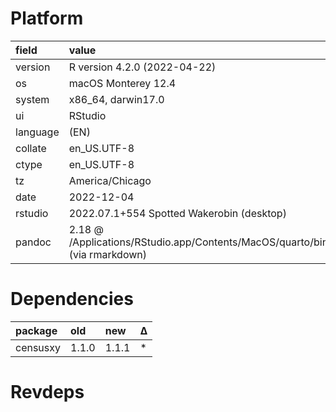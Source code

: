 # Platform

|field    |value                                                                             |
|:--------|:---------------------------------------------------------------------------------|
|version  |R version 4.2.0 (2022-04-22)                                                      |
|os       |macOS Monterey 12.4                                                               |
|system   |x86_64, darwin17.0                                                                |
|ui       |RStudio                                                                           |
|language |(EN)                                                                              |
|collate  |en_US.UTF-8                                                                       |
|ctype    |en_US.UTF-8                                                                       |
|tz       |America/Chicago                                                                   |
|date     |2022-12-04                                                                        |
|rstudio  |2022.07.1+554 Spotted Wakerobin (desktop)                                         |
|pandoc   |2.18 @ /Applications/RStudio.app/Contents/MacOS/quarto/bin/tools/ (via rmarkdown) |

# Dependencies

|package  |old   |new   |Δ  |
|:--------|:-----|:-----|:--|
|censusxy |1.1.0 |1.1.1 |*  |

# Revdeps

